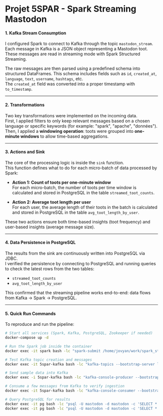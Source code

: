 # Projet 5SPAR - Spark Streaming Mastodon

#### 1. Kafka Stream Consumption

I configured Spark to connect to Kafka through the topic `mastodon_stream`. Each message in Kafka is a JSON object representing a Mastodon toot.  
These messages are read in streaming mode with Spark Structured Streaming.

The raw messages are then parsed using a predefined schema into structured DataFrames. This schema includes fields such as `id`, `created_at`, `language`, `text`, `username`, `hashtags`, etc.  
The `created_at` field was converted into a proper timestamp with `to_timestamp`.

---

#### 2. Transformations

Two key transformations were implemented on the incoming data.  
First, I applied filters to only keep relevant messages based on a chosen language or specific keywords (for example: "spark", "apache", "données").  
Then, I applied a **windowing operation**: toots were grouped into **one-minute windows** to allow time-based aggregations.

---

#### 3. Actions and Sink

The core of the processing logic is inside the `sink` function.  
This function defines what to do for each micro-batch of data processed by Spark:

- **Action 1: Count of toots per one-minute window**  
  For each micro-batch, the number of toots per time window is calculated and stored in PostgreSQL in the table `streamed_toot_counts`.

- **Action 2: Average toot length per user**  
  For each user, the average length of their toots in the batch is calculated and stored in PostgreSQL in the table `avg_toot_length_by_user`.

These two actions ensure both time-based insights (toot frequency) and user-based insights (average message size).

---

#### 4. Data Persistence in PostgreSQL

The results from the sink are continuously written into PostgreSQL via JDBC.  
I verified the persistence by connecting to PostgreSQL and running queries to check the latest rows from the two tables:
- `streamed_toot_counts`
- `avg_toot_length_by_user`

This confirmed that the streaming pipeline works end-to-end: data flows from Kafka → Spark → PostgreSQL.

---

#### 5. Quick Run Commands

To reproduce and run the pipeline:

```bash
# Start all services (Spark, Kafka, PostgreSQL, Zookeeper if needed)
docker-compose up -d

# Run the Spark job inside the container
docker exec -it spark bash -lc "spark-submit /home/jovyan/work/spark_stream.py"

# Test Kafka topic creation and messages
docker exec -it 5spar-kafka bash -lc "kafka-topics --bootstrap-server localhost:19092 --describe --topic mastodon_stream"

# Send sample data into Kafka
docker exec -i 5spar-kafka bash -lc "kafka-console-producer --bootstrap-server localhost:19092 --topic mastodon_stream" < sample.jsonl

# Consume a few messages from Kafka to verify ingestion
docker exec -it 5spar-kafka bash -lc "kafka-console-consumer --bootstrap-server localhost:19092 --topic mastodon_stream --from-beginning --max-messages 5"

# Query PostgreSQL for results
docker exec -it pg bash -lc "psql -U mastodon -d mastodon -c 'SELECT * FROM streamed_toot_counts ORDER BY processed_at DESC LIMIT 10;'"
docker exec -it pg bash -lc "psql -U mastodon -d mastodon -c 'SELECT * FROM avg_toot_length_by_user ORDER BY processed_at DESC LIMIT 10;'"
